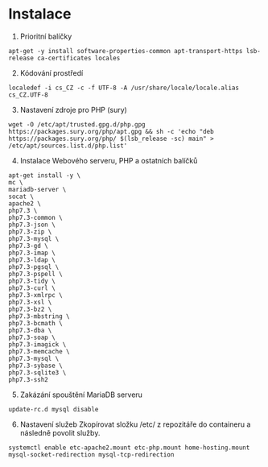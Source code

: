 # Instalace
1. Prioritní balíčky
```
apt-get -y install software-properties-common apt-transport-https lsb-release ca-certificates locales
```

2. Kódování prostředí
```
localedef -i cs_CZ -c -f UTF-8 -A /usr/share/locale/locale.alias cs_CZ.UTF-8
```

3. Nastavení zdroje pro PHP (sury)
```
wget -O /etc/apt/trusted.gpg.d/php.gpg https://packages.sury.org/php/apt.gpg && sh -c 'echo "deb https://packages.sury.org/php/ $(lsb_release -sc) main" > /etc/apt/sources.list.d/php.list'
```

4. Instalace Webového serveru, PHP a ostatních balíčků
```
apt-get install -y \
mc \
mariadb-server \
socat \
apache2 \
php7.3 \
php7.3-common \
php7.3-json \
php7.3-zip \
php7.3-mysql \
php7.3-gd \
php7.3-imap \
php7.3-ldap \
php7.3-pgsql \
php7.3-pspell \
php7.3-tidy \
php7.3-curl \
php7.3-xmlrpc \
php7.3-xsl \
php7.3-bz2 \
php7.3-mbstring \
php7.3-bcmath \
php7.3-dba \
php7.3-soap \
php7.3-imagick \
php7.3-memcache \
php7.3-mysql \
php7.3-sybase \
php7.3-sqlite3 \
php7.3-ssh2
```

5. Zakázání spouštění MariaDB serveru
```
update-rc.d mysql disable
```

6. Nastavení služeb
Zkopírovat složku /etc/ z repozitáře do containeru a následně povolit služby.
```
systemctl enable etc-apache2.mount etc-php.mount home-hosting.mount mysql-socket-redirection mysql-tcp-redirection
```

